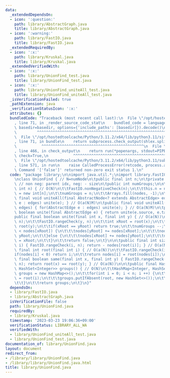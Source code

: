 ```yaml
---
data:
  _extendedDependsOn:
  - icon: ':question:'
    path: library/AbstractGraph.java
    title: library/AbstractGraph.java
  - icon: ':warning:'
    path: library/FastIO.java
    title: library/FastIO.java
  _extendedRequiredBy:
  - icon: ':x:'
    path: library/Kruskal.java
    title: library/Kruskal.java
  _extendedVerifiedWith:
  - icon: ':x:'
    path: library/UnionFind_test.java
    title: library/UnionFind_test.java
  - icon: ':x:'
    path: library/UnionFind_uniteAll_test.java
    title: library/UnionFind_uniteAll_test.java
  _isVerificationFailed: true
  _pathExtension: java
  _verificationStatusIcon: ':x:'
  attributes: {}
  bundledCode: "Traceback (most recent call last):\n  File \"/opt/hostedtoolcache/Python/3.11.2/x64/lib/python3.11/site-packages/onlinejudge_verify/documentation/build.py\"\
    , line 71, in _render_source_code_stat\n    bundled_code = language.bundle(stat.path,\
    \ basedir=basedir, options={'include_paths': [basedir]}).decode()\n          \
    \         ^^^^^^^^^^^^^^^^^^^^^^^^^^^^^^^^^^^^^^^^^^^^^^^^^^^^^^^^^^^^^^^^^^^^^^^^^^^^^^^^^\n\
    \  File \"/opt/hostedtoolcache/Python/3.11.2/x64/lib/python3.11/site-packages/onlinejudge_verify/languages/user_defined.py\"\
    , line 71, in bundle\n    return subprocess.check_output(shlex.split(command))\n\
    \           ^^^^^^^^^^^^^^^^^^^^^^^^^^^^^^^^^^^^^^^^^^^^^\n  File \"/opt/hostedtoolcache/Python/3.11.2/x64/lib/python3.11/subprocess.py\"\
    , line 466, in check_output\n    return run(*popenargs, stdout=PIPE, timeout=timeout,\
    \ check=True,\n           ^^^^^^^^^^^^^^^^^^^^^^^^^^^^^^^^^^^^^^^^^^^^^^^^^^^^^^^^^\n\
    \  File \"/opt/hostedtoolcache/Python/3.11.2/x64/lib/python3.11/subprocess.py\"\
    , line 571, in run\n    raise CalledProcessError(retcode, process.args,\nsubprocess.CalledProcessError:\
    \ Command '['false']' returned non-zero exit status 1.\n"
  code: "package library;\n\nimport java.util.*;\nimport library.FastIO;\nimport library.AbstractGraph;\n\
    \nclass UnionFind { // N=numNode\n\tpublic final int n;\n\tprivate final int nodes[];\
    \ // non neg: parent idx, neg: - size\n\tpublic int numGroups;\n\n\tpublic UnionFind(final\
    \ int n) { // O(N)\n\t\tFastIO.nonNegativeCheck(n);\n\t\tthis.n = n;\n\t\tnodes\
    \ = new int[n];\n\t\tnumGroups = n;\n\t\tArrays.fill(nodes, -1);\n\t}\n\n\tpublic\
    \ final void uniteAll(final AbstractNode<? extends AbstractEdge> edges) { for(AbstractEdge\
    \ e : edges) unite(e); } // O(a(N)M)\n\tpublic final void uniteAll(final AbstractEdge[]\
    \ edges) { for(AbstractEdge e : edges) unite(e); } // O(a(N)M)\n\tpublic final\
    \ boolean unite(final AbstractEdge e) { return unite(e.source, e.target); }\n\t\
    public final boolean unite(final int x, final int y) { // O(a(N))\n\t\tFastIO.rangeCheck(x,\
    \ n);\n\t\tFastIO.rangeCheck(y, n);\n\t\tint xRoot = root(x);\n\t\tint yRoot =\
    \ root(y);\n\t\tif(xRoot == yRoot) return true;\n\t\tnumGroups --;\n\t\tif(nodes[yRoot]\
    \ < nodes[xRoot]) {\n\t\t\tnodes[yRoot] += nodes[xRoot];\n\t\t\tnodes[xRoot] =\
    \ yRoot;\n\t\t}else {\n\t\t\tnodes[xRoot] += nodes[yRoot];\n\t\t\tnodes[yRoot]\
    \ = xRoot;\n\t\t}\n\t\treturn false;\n\t}\n\n\tpublic final int size(final int\
    \ i) { FastIO.rangeCheck(i, n); return - nodes[root(i)]; } // O(a(N))\n\n\tpublic\
    \ final int root(final int i) { // O(a(N))\n\t\tFastIO.rangeCheck(i, n);\n\t\t\
    if(nodes[i] < 0) return i;\n\t\treturn nodes[i] = root(nodes[i]);\n\t}\n\n\tpublic\
    \ final boolean same(final int x, final int y) { FastIO.rangeCheck(x, n); FastIO.rangeCheck(y,\
    \ n); return root(x) == root(y); } // O(a(N))\n\n\tpublic final HashMap<Integer,\
    \ HashSet<Integer>> groups() { // O(N)\n\t\tHashMap<Integer, HashSet<Integer>>\
    \ groups = new HashMap<>();\n\t\tfor(int i = 0; i < n; i ++) {\n\t\t\tint root\
    \ = root(i);\n\t\t\tgroups.putIfAbsent(root, new HashSet<>());\n\t\t\tgroups.get(root).add(i);\n\
    \t\t}\n\t\treturn groups;\n\t}\n}"
  dependsOn:
  - library/FastIO.java
  - library/AbstractGraph.java
  isVerificationFile: false
  path: library/UnionFind.java
  requiredBy:
  - library/Kruskal.java
  timestamp: '2023-03-23 19:06:36+09:00'
  verificationStatus: LIBRARY_ALL_WA
  verifiedWith:
  - library/UnionFind_uniteAll_test.java
  - library/UnionFind_test.java
documentation_of: library/UnionFind.java
layout: document
redirect_from:
- /library/library/UnionFind.java
- /library/library/UnionFind.java.html
title: library/UnionFind.java
---
```

